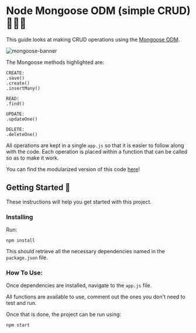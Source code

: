 # Node Mongoose ODM (simple CRUD) 🚀🚀🚀

This guide looks at making CRUD operations using the [Mongoose ODM](https://mongoosejs.com/). 

![mongoose-banner](./assets/mongoose-banner.png)

The Mongoose methods highlighted are:

```
CREATE:
.save()
.create()
.insertMany()

READ:
.find()

UPDATE:
.updateOne()

DELETE:
.deleteOne()
```

All operations are kept in a single ```app.js``` so that it is easier to follow along with the code. Each operation is placed within a function that can be called so as to make it work. 

You can find the modularized version of this code [here](../modular/app.js)! 

## Getting Started 🏁

These instructions will help you get started with this project.

### Installing

Run:

```
npm install
```

This should retrieve all the necessary dependencies named in the `package.json` file.

### How To Use:

Once dependencies are installed, navigate to the ```app.js``` file. 

All functions are available to use, comment out the ones you don't need to test and run.

Once that is done, the project can be run using:

```
npm start
```
